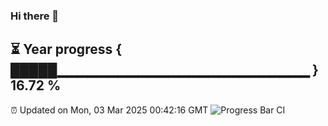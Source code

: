 ### Hi there 👋
⏳ Year progress { █████▁▁▁▁▁▁▁▁▁▁▁▁▁▁▁▁▁▁▁▁▁▁▁▁▁ } 16.72 %
---
⏰ Updated on Mon, 03 Mar 2025 00:42:16 GMT
![Progress Bar CI](https://github.com/Moyi321/Moyi321/workflows/Progress%20Bar%20CI/badge.svg)
